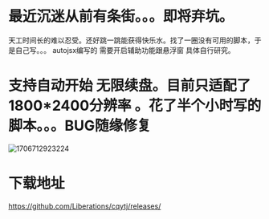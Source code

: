 # 最近沉迷从前有条街。。。即将弃坑。
天工时间长的难以忍受。还好跳一跳能获得快乐水。找了一圈没有可用的脚本，于是自己写。。。 autojsx编写的 需要开启辅助功能跟悬浮窗 具体自行研究。

# 支持自动开始 无限续盘。目前只适配了1800*2400分辨率 。花了半个小时写的脚本。。。BUG随缘修复
![1706712923224](https://github.com/Liberations/cqytj/assets/16395007/f589ecce-feab-4538-bca4-4cb3fc05be9a)

# 下载地址
https://github.com/Liberations/cqytj/releases/
